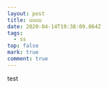 ```yaml
---
layout: post
title: uuuu
date: 2020-04-14T19:38:09.864Z
tags:
  - ss
top: false
mark: true
comment: true
---
```

test